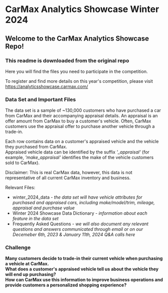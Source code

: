 # CarMax Analytics Showcase Winter 2024

## Welcome to the CarMax Analytics Showcase Repo!  
### This readme is downloaded from the original repo
Here you will find the files you need to participate in the competition.

To register and find more details on this year's competition, please visit <https://analyticsshowcase.carmax.com/>

### Data Set and Important Files  
The data set is a sample of ~130,000 customers who have purchased a car from CarMax and their accompanying appraisal details. An appraisal is an offer amount from CarMax to buy a customer's vehicle. Often, CarMax customers use the appraisal offer to purchase another vehicle through a trade-in.  
  
Each row contains data on a customer's appraised vehicle and the vehicle they purchased from CarMax.   
Appraised vehicle data can be identified by the suffix *'_appraisal'* (for example, *'make_appraisal'* identifies the make of the vehicle customers sold to CarMax).

Disclaimer: This is real CarMax data, however, this data is not representative of all current CarMax inventory and business.


Relevant Files:
   * winter_2024_data - *the data set will have vehicle attributes for purchased and appraised cars, including make/model/trim, mileage, appraisal and purchase value*
  * Winter 2024 Showcase Data Dictionary - *information about each feature in the data set*  
  * Frequently Asked Questions - *we will also document any relevant questions and answers communicated through email or on our Decemeber 6th, 2023 & January 11th, 2024 Q&A calls here*  

### Challenge  
**Many customers decide to trade-in their current vehicle when purchasing a vehicle at CarMax.  
  What does a customer's appraised vehicle tell us about the vehicle they will end up purchasing?    
  How can CarMax use this information to improve business operations and provide customers a personalized shopping experience?**
